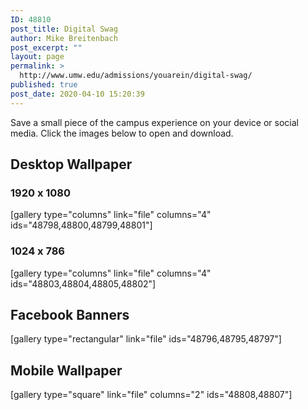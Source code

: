 ```yaml
---
ID: 48810
post_title: Digital Swag
author: Mike Breitenbach
post_excerpt: ""
layout: page
permalink: >
  http://www.umw.edu/admissions/youarein/digital-swag/
published: true
post_date: 2020-04-10 15:20:39
---
```

Save a small piece of the campus experience on your device or social media. Click the images below to open and download.
<h2>Desktop Wallpaper</h2>
<h3>1920 x 1080</h3>
[gallery type="columns" link="file" columns="4" ids="48798,48800,48799,48801"]
<h3>1024 x 786</h3>
[gallery type="columns" link="file" columns="4" ids="48803,48804,48805,48802"]
<h2>Facebook Banners</h2>
[gallery type="rectangular" link="file" ids="48796,48795,48797"]
<h2>Mobile Wallpaper</h2>
[gallery type="square" link="file" columns="2" ids="48808,48807"]
